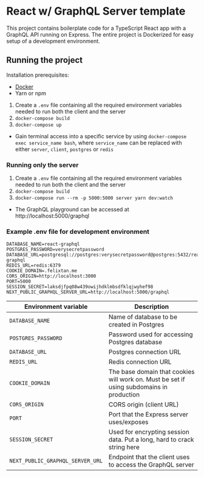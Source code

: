 # React w/ GraphQL Server template
This project contains boilerplate code for a TypeScript React app with a GraphQL API running on Express. The entire project is Dockerized for easy setup of a development environment.

## Running the project
Installation prerequisites:
- [Docker](https://hub.docker.com/)
- Yarn or npm

1. Create a `.env` file containing all the required environment variables needed to run both the client and the server
2. `docker-compose build`
3. `docker-compose up`
- Gain terminal access into a specific service by using `docker-compose exec service_name bash`, where `service_name` can be replaced with either `server`, `client`, `postgres` or `redis`

### Running only the server
1. Create a `.env` file containing all the required environment variables needed to run both the client and the server
2. `docker-compose build`
3. `docker-compose run --rm -p 5000:5000 server yarn dev:watch`
- The GraphQL playground can be accessed at http://localhost:5000/graphql

### Example .env file for development environment
```env
DATABASE_NAME=react-graphql
POSTGRES_PASSWORD=verysecretpassword
DATABASE_URL=postgresql://postgres:verysecretpassword@postgres:5432/react-graphql
REDIS_URL=redis:6379
COOKIE_DOMAIN=.felixtan.me
CORS_ORIGIN=http://localhost:3000
PORT=5000
SESSION_SECRET=laksdjfpq08w439owijhdklmbsdfklqjwyhef98
NEXT_PUBLIC_GRAPHQL_SERVER_URL=http://localhost:5000/graphql
```
|Environment variable|Description|
|-|-|
|`DATABASE_NAME`|Name of database to be created in Postgres|
|`POSTGRES_PASSWORD`|Password used for accessing Postgres database|
|`DATABASE_URL`|Postgres connection URL|
|`REDIS_URL`|Redis connection URL|
|`COOKIE_DOMAIN`|The base domain that cookies will work on. Must be set if using subdomains in production|
|`CORS_ORIGIN`|CORS origin (client URL)|
|`PORT`|Port that the Express server uses/exposes|
|`SESSION_SECRET`|Used for encrypting session data. Put a long, hard to crack string here|
|`NEXT_PUBLIC_GRAPHQL_SERVER_URL`|Endpoint that the client uses to access the GraphQL server|